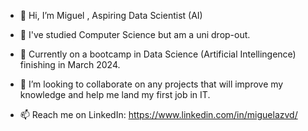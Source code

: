 - 👋 Hi, I’m Miguel , Aspiring Data Scientist (AI)

  
- 👀 I've studied Computer Science but am a uni drop-out.
- 🌱 Currently on a bootcamp in Data Science (Artificial Intellingence) finishing in March 2024.
- 💞️ I’m looking to collaborate on any projects that will improve my knowledge and help me land my first job in IT.
- 📫 Reach me on LinkedIn: https://www.linkedin.com/in/miguelazvd/

<!---
mikezvd/mikezvd is a ✨ special ✨ repository because its `README.md` (this file) appears on your GitHub profile.
You can click the Preview link to take a look at your changes.
--->

